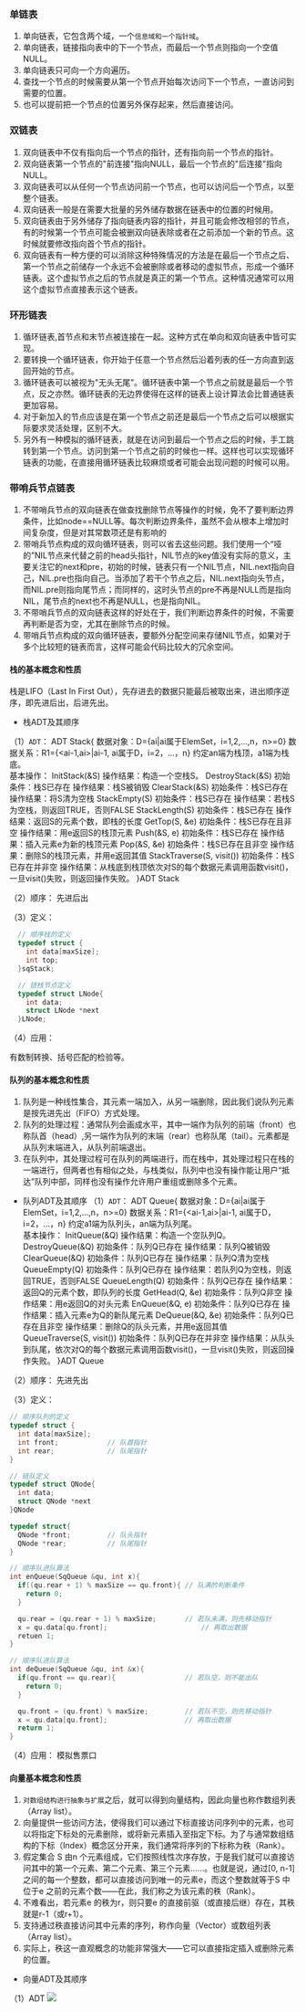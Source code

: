 ### 单链表
1. 单向链表，它包含两个域，一个`信息域和一个指针域`。
2. 单向链表，链接指向表中的下一个节点，而最后一个节点则指向一个空值NULL。
3. 单向链表只可向一个方向遍历。
4. 查找一个节点的时候需要从第一个节点开始每次访问下一个节点，一直访问到需要的位置。
5. 也可以提前把一个节点的位置另外保存起来，然后直接访问。
### 双链表
1. 双向链表中不仅有指向后一个节点的指针，还有指向前一个节点的指针。
2. 双向链表第一个节点的"前连接"指向NULL，最后一个节点的"后连接"指向NULL。
3. 双向链表可以从任何一个节点访问前一个节点，也可以访问后一个节点，以至整个链表。
4. 双向链表一般是在需要大批量的另外储存数据在链表中的位置的时候用。
5. 双向链表由于另外储存了指向链表内容的指针，并且可能会修改相邻的节点，有的时候第一个节点可能会被删双向链表除或者在之前添加一个新的节点。这时候就要修改指向首个节点的指针。
6. 双向链表有一种方便的可以消除这种特殊情况的方法是在最后一个节点之后、第一个节点之前储存一个永远不会被删除或者移动的虚拟节点，形成一个循环链表。这个虚拟节点之后的节点就是真正的第一个节点。这种情况通常可以用这个虚拟节点直接表示这个链表。
### 环形链表
1. 循环链表,首节点和末节点被连接在一起。这种方式在单向和双向链表中皆可实现。
2. 要转换一个循环链表，你开始于任意一个节点然后沿着列表的任一方向直到返回开始的节点。
3. 循环链表可以被视为"无头无尾"。循环链表中第一个节点之前就是最后一个节点，反之亦然。循环链表的无边界使得在这样的链表上设计算法会比普通链表更加容易。
4. 对于新加入的节点应该是在第一个节点之前还是最后一个节点之后可以根据实际要求灵活处理，区别不大。
5. 另外有一种模拟的循环链表，就是在访问到最后一个节点之后的时候，手工跳转到第一个节点。访问到第一个节点之前的时候也一样。这样也可以实现循环链表的功能，在直接用循环链表比较麻烦或者可能会出现问题的时候可以用。

### 带哨兵节点链表
1. 不带哨兵节点的双向链表在做查找删除节点等操作的时候，免不了要判断边界条件，比如node==NULL等。每次判断边界条件，虽然不会从根本上增加时间复杂度，但是对其常数项还是有影响的
2. 带哨兵节点构成的双向循环链表，则可以省去这些问题。我们使用一个“哑的”NIL节点来代替之前的head头指针，NIL节点的key值没有实际的意义，主要关注它的next和pre，初始的时候，链表只有一个NIL节点，NIL.next指向自己，NIL.pre也指向自己。当添加了若干个节点之后，NIL.next指向头节点，而NIL.pre则指向尾节点；而同样的，这时头节点的pre不再是NULL而是指向NIL，尾节点的next也不再是NULL，也是指向NIL。       
3. 不带哨兵节点的双向链表这样的好处在于，我们判断边界条件的时候，不需要再判断是否为空，尤其在删除节点的时候。
4. 带哨兵节点构成的双向循环链表，要额外分配空间来存储NIL节点，如果对于多个比较短的链表而言，这样可能会代码比较大的冗余空间。

#### 栈的基本概念和性质

栈是LIFO（Last In First Out），先存进去的数据只能最后被取出来，进出顺序逆序，即先进后出，后进先出。

* 栈ADT及其顺序

（1）`ADT`：
  ADT Stack{
    数据对象：D={ai|ai属于ElemSet，i=1,2,...,n，n>=0}
    数据关系：R1={<ai-1,ai>|ai-1, ai属于D，i=2，...，n}
    约定an端为栈顶，a1端为栈底。	
    基本操作：
    InitStack(&S)		操作结果：构造一个空栈S。
    DestroyStack(&S)	初始条件：栈S已存在		操作结果：栈S被销毁
    ClearStack(&S)		初始条件：栈S已存在		操作结果：将S清为空栈
    StackEmpty(S)		初始条件：栈S已存在		操作结果：若栈S为空栈，则返回TRUE，否则FALSE
    StackLength(S)		初始条件：栈S已存在		操作结果：返回S的元素个数，即栈的长度
    GetTop(S, &e)		初始条件：栈S已存在且非空	操作结果：用e返回S的栈顶元素
    Push(&S, e)		初始条件：栈S已存在		操作结果：插入元素e为新的栈顶元素
    Pop(&S, &e)		初始条件：栈S已存在且非空	操作结果：删除S的栈顶元素，并用e返回其值
    StackTraverse(S, visit())	初始条件：栈S已存在并非空
    操作结果：从栈底到栈顶依次对S的每个数据元素调用函数visit()，一旦visit()失败，则返回操作失败。
  }ADT Stack 

（2）顺序： 先进后出

（3）定义：
```c
  // 顺序栈的定义
  typedef struct {
    int data[maxSize];
    int top;
  }sqStack;

  // 链栈节点定义
  typedef struct LNode{
    int data;
    struct LNode *next
  }LNode;
```

（4）应用：

  有数制转换、括号匹配的检验等。

#### 队列的基本概念和性质

1. 队列是一种线性集合，其元素一端加入，从另一端删除，因此我们说队列元素是按先进先出（FIFO）方式处理。
2. 队列的处理过程：通常队列会画成水平，其中一端作为队列的前端（front）也称队首（head）,另一端作为队列的末端（rear）也称队尾（tail）。元素都是从队列末端进入，从队列前端退出。
3. 在队列中，其处理过程可在队列的两端进行，而在栈中，其处理过程只在栈的一端进行，但两者也有相似之处，与栈类似，队列中也没有操作能让用户“抵达”队列中部，同样也没有操作允许用户重组或删除多个元素。


* 队列ADT及其顺序
（1）`ADT`：
  ADT Queue{
    数据对象：D={ai|ai属于ElemSet，i=1,2,...,n，n>=0}
    数据关系：R1={<ai-1,ai>|ai-1, ai属于D，i=2，...，n}
    约定a1端为队列头，an端为队列尾。	
    基本操作：
    InitQueue(&Q)		操作结果：构造一个空队列Q。
    DestroyQueue(&Q)	初始条件：队列Q已存在		操作结果：队列Q被销毁
    ClearQueue(&Q)		初始条件：队列Q已存在		操作结果：队列Q清为空栈
    QueueEmpty(Q)		初始条件：队列Q已存在		操作结果：若队列Q为空栈，则返回TRUE，否则FALSE
    QueueLength(Q)		初始条件：队列Q已存在		操作结果：返回Q的元素个数，即队列的长度
    GetHead(Q, &e)		初始条件：队列Q非空			操作结果：用e返回Q的对头元素
    EnQueue(&Q, e)		初始条件：队列Q已存在		操作结果：插入元素e为Q的新队尾元素
    DeQueue(&Q, &e)		初始条件：队列Q已存在且非空	操作结果：删除Q的队头元素，并用e返回其值
    QueueTraverse(S, visit())	初始条件：队列Q已存在并非空
    操作结果：从队头到队尾，依次对Q的每个数据元素调用函数visit()，一旦visit()失败，则返回操作失败。
  }ADT Queue

（2）顺序： 先进先出

（3）定义：
```c
// 顺序队列的定义
typedef struct {
  int data[maxSize];
  int front;            // 队首指针
  int rear;             // 队尾指针
}

// 链队定义
typedef struct QNode{
  int data;
  struct QNode *next
}QNode

typedef struct{
  QNode *front;         // 队头指针
  QNode *rear;          // 队尾指针
}

// 顺序队进队算法
int enQueue(SqQueue &qu, int x){
  if((qu.rear + 1) % maxSize == qu.front){ // 队满的判断条件
    return 0;
  }

  qu.rear = (qu.rear + 1) % maxSize;       // 若队未满，则先移动指针
  x = qu.data[qu.front];                       // 再取出数据
  retuen 1;
}

// 顺序队进队算法
int deQueue(SqQueue &qu, int &x){
  if(qu.front == qu.rear){                 // 若队空，则不能出队
    return 0;
  }

  qu.front = (qu.front) % maxSize;         // 若队不空，则先移动指针
  x = qu.data[qu.front];                   // 再取出数据
  return 1;
}
```

（4）应用：
  模拟售票口

#### 向量基本概念和性质
1. `对数组结构进行抽象与扩展`之后，就可以得到向量结构，因此向量也称作数组列表（Array list）。
2. 向量提供一些访问方法，使得我们可以通过下标直接访问序列中的元素，也可以将指定下标处的元素删除，或将新元素插入至指定下标。为了与通常数组结构的下标（Index）概念区分开来，我们通常将序列的下标称为秩（Rank）。
3. 假定集合 S 由n 个元素组成，它们按照线性次序存放，于是我们就可以直接访问其中的第一个元素、第二个元素、第三个元素……。也就是说，通过[0, n-1]之间的每一个整数，都可以直接访问到唯一的元素e，而这个整数就等于S 中位于e 之前的元素个数——在此，我们称之为该元素的秩（Rank）。
4. 不难看出，若元素e 的秩为r，则只要e 的直接前驱（或直接后继）存在，其秩就是r-1（或r+1）。
5. 支持通过秩直接访问其中元素的序列，称作向量（Vector）或数组列表（Array list）。
6. 实际上，秩这一直观概念的功能非常强大——它可以直接指定插入或删除元素的位置。 


* 向量ADT及其顺序

（1）ADT
<img src='./image/17a.png'>












